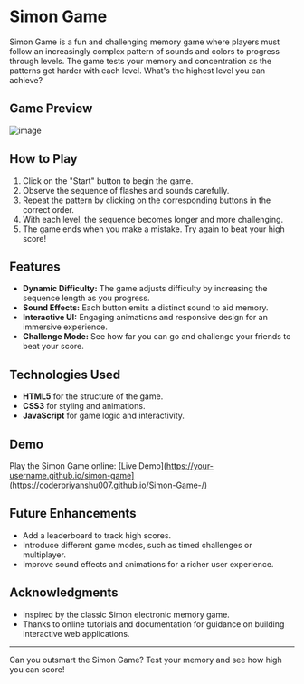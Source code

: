 # Simon Game

Simon Game is a fun and challenging memory game where players must follow an increasingly complex pattern of sounds and colors to progress through levels. The game tests your memory and concentration as the patterns get harder with each level. What's the highest level you can achieve?

## Game Preview
![image](https://github.com/user-attachments/assets/d0038b5a-b772-4ead-a64b-ec362634aad0)


## How to Play
1. Click on the "Start" button to begin the game.
2. Observe the sequence of flashes and sounds carefully.
3. Repeat the pattern by clicking on the corresponding buttons in the correct order.
4. With each level, the sequence becomes longer and more challenging.
5. The game ends when you make a mistake. Try again to beat your high score!

## Features
- **Dynamic Difficulty:** The game adjusts difficulty by increasing the sequence length as you progress.
- **Sound Effects:** Each button emits a distinct sound to aid memory.
- **Interactive UI:** Engaging animations and responsive design for an immersive experience.
- **Challenge Mode:** See how far you can go and challenge your friends to beat your score.

## Technologies Used
- **HTML5** for the structure of the game.
- **CSS3** for styling and animations.
- **JavaScript** for game logic and interactivity.


## Demo
Play the Simon Game online: [Live Demo](https://your-username.github.io/simon-game](https://coderpriyanshu007.github.io/Simon-Game-/)



## Future Enhancements
- Add a leaderboard to track high scores.
- Introduce different game modes, such as timed challenges or multiplayer.
- Improve sound effects and animations for a richer user experience.



## Acknowledgments
- Inspired by the classic Simon electronic memory game.
- Thanks to online tutorials and documentation for guidance on building interactive web applications.

---

Can you outsmart the Simon Game? Test your memory and see how high you can score!
